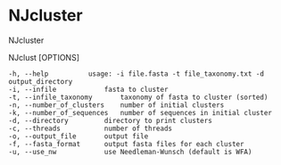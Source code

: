 # NJcluster
NJcluster

NJclust [OPTIONS]
	
	-h, --help			usage: -i file.fasta -t file_taxonomy.txt -d output_directory
	-i, --infile			fasta to cluster
	-t, --infile_taxonomy		taxonomy of fasta to cluster (sorted)
	-n, --number_of_clusters	number of initial clusters
	-k, --number_of_sequences	number of sequences in initial cluster
	-d, --directory			directory to print clusters
	-c, --threads			number of threads
	-o, --output_file		output file
	-f, --fasta_format		output fasta files for each cluster
	-u, --use_nw			use Needleman-Wunsch (default is WFA)
	
